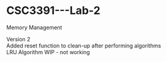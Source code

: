 # CSC3391---Lab-2
Memory Management

Version 2 <br>
Added reset function to clean-up after performing algorithms <br>
LRU Algorithm WIP - not working
